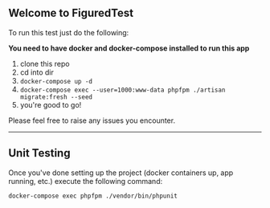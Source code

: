 ## Welcome to FiguredTest

To run this test just do the following:

**You need to have docker and docker-compose installed to run this app**

1. clone this repo
2. cd into dir
3. `docker-compose up -d`
4. `docker-compose exec --user=1000:www-data phpfpm ./artisan migrate:fresh --seed`
5. you're good to go!

Please feel free to raise any issues you encounter.

***

## Unit Testing

Once you've done setting up the project (docker containers up, app running, etc.) execute the following command:

`docker-compose exec phpfpm ./vendor/bin/phpunit`
